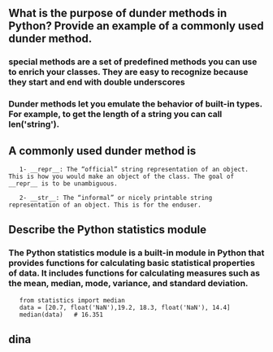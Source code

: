 ## What is the purpose of dunder methods in Python? Provide an example of a commonly used dunder method.
### special methods are a set of predefined methods you can use to enrich your classes. They are easy to recognize because they start and end with double underscores
### Dunder methods let you emulate the behavior of built-in types. For example, to get the length of a string you can call len('string').

## A commonly used dunder method is
       1- __repr__: The “official” string representation of an object. This is how you would make an object of the class. The goal of __repr__ is to be unambiguous.

       2- __str__: The “informal” or nicely printable string representation of an object. This is for the enduser.

## Describe the Python statistics module 
### The Python statistics module is a built-in module in Python that provides functions for calculating basic statistical properties of data. It includes functions for calculating measures such as the mean, median, mode, variance, and standard deviation.

       from statistics import median
       data = [20.7, float('NaN'),19.2, 18.3, float('NaN'), 14.4]
       median(data)   # 16.351

## dina